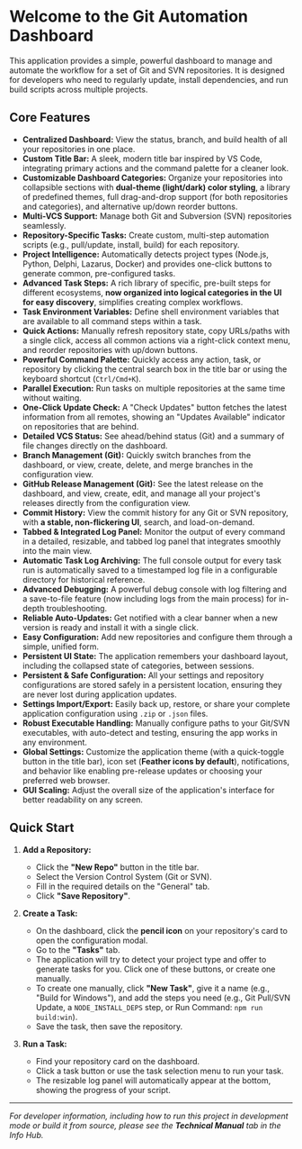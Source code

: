 # Welcome to the Git Automation Dashboard

This application provides a simple, powerful dashboard to manage and automate the workflow for a set of Git and SVN repositories. It is designed for developers who need to regularly update, install dependencies, and run build scripts across multiple projects.

## Core Features

-   **Centralized Dashboard:** View the status, branch, and build health of all your repositories in one place.
-   **Custom Title Bar:** A sleek, modern title bar inspired by VS Code, integrating primary actions and the command palette for a cleaner look.
-   **Customizable Dashboard Categories:** Organize your repositories into collapsible sections with **dual-theme (light/dark) color styling**, a library of predefined themes, full drag-and-drop support (for both repositories and categories), and alternative up/down reorder buttons.
-   **Multi-VCS Support:** Manage both Git and Subversion (SVN) repositories seamlessly.
-   **Repository-Specific Tasks:** Create custom, multi-step automation scripts (e.g., pull/update, install, build) for each repository.
-   **Project Intelligence:** Automatically detects project types (Node.js, Python, Delphi, Lazarus, Docker) and provides one-click buttons to generate common, pre-configured tasks.
-   **Advanced Task Steps:** A rich library of specific, pre-built steps for different ecosystems, **now organized into logical categories in the UI for easy discovery**, simplifies creating complex workflows.
-   **Task Environment Variables:** Define shell environment variables that are available to all command steps within a task.
-   **Quick Actions:** Manually refresh repository state, copy URLs/paths with a single click, access all common actions via a right-click context menu, and reorder repositories with up/down buttons.
-   **Powerful Command Palette:** Quickly access any action, task, or repository by clicking the central search box in the title bar or using the keyboard shortcut (`Ctrl/Cmd+K`).
-   **Parallel Execution:** Run tasks on multiple repositories at the same time without waiting.
-   **One-Click Update Check:** A "Check Updates" button fetches the latest information from all remotes, showing an "Updates Available" indicator on repositories that are behind.
-   **Detailed VCS Status:** See ahead/behind status (Git) and a summary of file changes directly on the dashboard.
-   **Branch Management (Git):** Quickly switch branches from the dashboard, or view, create, delete, and merge branches in the configuration view.
-   **GitHub Release Management (Git):** See the latest release on the dashboard, and view, create, edit, and manage all your project's releases directly from the configuration view.
-   **Commit History:** View the commit history for any Git or SVN repository, with **a stable, non-flickering UI**, search, and load-on-demand.
-   **Tabbed & Integrated Log Panel:** Monitor the output of every command in a detailed, resizable, and tabbed log panel that integrates smoothly into the main view.
-   **Automatic Task Log Archiving:** The full console output for every task run is automatically saved to a timestamped log file in a configurable directory for historical reference.
-   **Advanced Debugging:** A powerful debug console with log filtering and a save-to-file feature (now including logs from the main process) for in-depth troubleshooting.
-   **Reliable Auto-Updates:** Get notified with a clear banner when a new version is ready and install it with a single click.
-   **Easy Configuration:** Add new repositories and configure them through a simple, unified form.
-   **Persistent UI State:** The application remembers your dashboard layout, including the collapsed state of categories, between sessions.
-   **Persistent & Safe Configuration:** All your settings and repository configurations are stored safely in a persistent location, ensuring they are never lost during application updates.
-   **Settings Import/Export:** Easily back up, restore, or share your complete application configuration using `.zip` or `.json` files.
-   **Robust Executable Handling:** Manually configure paths to your Git/SVN executables, with auto-detect and testing, ensuring the app works in any environment.
-   **Global Settings:** Customize the application theme (with a quick-toggle button in the title bar), icon set (**Feather icons by default**), notifications, and behavior like enabling pre-release updates or choosing your preferred web browser.
-   **GUI Scaling:** Adjust the overall size of the application's interface for better readability on any screen.

## Quick Start

1.  **Add a Repository:**
    -   Click the **"New Repo"** button in the title bar.
    -   Select the Version Control System (Git or SVN).
    -   Fill in the required details on the "General" tab.
    -   Click **"Save Repository"**.

2.  **Create a Task:**
    -   On the dashboard, click the **pencil icon** on your repository's card to open the configuration modal.
    -   Go to the **"Tasks"** tab.
    -   The application will try to detect your project type and offer to generate tasks for you. Click one of these buttons, or create one manually.
    -   To create one manually, click **"New Task"**, give it a name (e.g., "Build for Windows"), and add the steps you need (e.g., Git Pull/SVN Update, a `NODE_INSTALL_DEPS` step, or Run Command: `npm run build:win`).
    -   Save the task, then save the repository.

3.  **Run a Task:**
    -   Find your repository card on the dashboard.
    -   Click a task button or use the task selection menu to run your task.
    -   The resizable log panel will automatically appear at the bottom, showing the progress of your script.
---
_For developer information, including how to run this project in development mode or build it from source, please see the **Technical Manual** tab in the Info Hub._